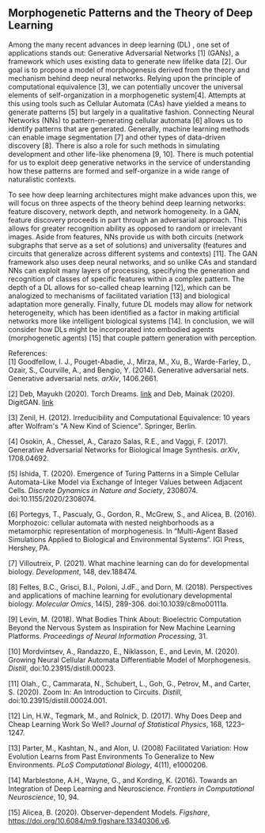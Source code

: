 ## Morphogenetic Patterns and the Theory of Deep Learning  

Among the many recent advances in deep learning (DL) , one set of applications stands out: Generative Adversarial Networks [1] (GANs), a framework which uses existing data to generate new lifelike data [2]. Our goal is to propose a model of morphogenesis derived from the theory and mechanism behind deep neural networks. Relying upon the principle of computational equivalence [3], we can potentially uncover the universal elements of self-organization in a morphogenetic system[4]. Attempts at this using tools such as Cellular Automata (CAs) have yielded a means to generate patterns [5] but largely in a qualitative fashion. Connecting Neural Networks (NNs) to pattern-generating cellular automata [6] allows us to identify patterns that are generated. Generally, machine learning methods can enable image segmentation [7] and other types of data-driven discovery [8]. There is also a role for such methods in simulating development and other life-like phenomena [9, 10].  There is much potential for us to exploit deep generative networks in the service of understanding how these patterns are formed and self-organize in a wide range of naturalistic contexts.  

To see how deep learning architectures might make advances upon this, we will focus on three aspects of the theory behind deep learning networks: feature discovery, network depth, and network homogeneity. In a GAN, feature discovery proceeds in part through an adversarial approach. This allows for greater recognition ability as opposed to random or irrelevant images. Aside from features, NNs provide us with both circuits (network subgraphs that serve as a set of solutions) and universality (features and circuits that generalize across different systems and contexts) [11]. The GAN framework also uses deep neural networks, and so unlike CAs and standard NNs can exploit many layers of processing, specifying the generation and recognition of classes of specific features within a complex pattern. The depth of a DL allows for so-called cheap learning [12], which can be analogized to mechanisms of facilitated variation [13] and biological adaptation more generally. Finally, future DL models may allow for network heterogeneity, which has been identified as a factor in making artificial networks more like intelligent biological systems [14]. In conclusion, we will consider how DLs might be incorporated into embodied agents (morphogenetic agents) [15] that couple pattern generation with perception.  

References:  
[1] Goodfellow, I. J., Pouget-Abadie, J., Mirza, M., Xu, B., Warde-Farley, D., Ozair, S., Courville, A., and Bengio, Y. (2014). Generative adversarial nets. Generative adversarial nets. _arXiv_, 1406.2661.

[2] Deb, Mayukh (2020). Torch Dreams. [link](https://pypi.org/project/torch-dreams/) and Deb, Mainak (2020). DigitGAN. [link](https://github.com/Mainakdeb/digit-GAN)

[3] Zenil, H. (2012). Irreducibility and Computational Equivalence: 10 years after Wolfram's "A New Kind of Science". Springer, Berlin.

[4]  Osokin, A., Chessel, A., Carazo Salas, R.E., and Vaggi, F. (2017). Generative Adversarial Networks for Biological Image Synthesis. _arXiv_, 1708.04692.

[5] Ishida, T. (2020). Emergence of Turing Patterns in a Simple Cellular Automata-Like Model via Exchange of Integer Values between Adjacent Cells. _Discrete Dynamics in Nature and Society_, 2308074. doi:10.1155/2020/2308074.

[6] Portegys, T., Pascualy, G., Gordon, R., McGrew, S., and Alicea, B. (2016). Morphozoic: cellular automata with nested neighborhoods as a metamorphic representation of morphogenesis. In “Multi-Agent Based Simulations Applied to Biological and Environmental Systems“. IGI Press, Hershey, PA.

[7] Villoutreix, P. (2021). What machine learning can do for developmental biology. _Development_, 148, dev.188474.

[8] Feltes, B.C., Grisci, B.I., Poloni, J.dF., and Dorn, M. (2018). Perspectives and applications of machine learning for evolutionary developmental biology. _Molecular Omics_, 14(5), 289-306. doi:10.1039/c8mo00111a.

[9] Levin, M. (2018). What Bodies Think About: Bioelectric Computation Beyond the Nervous System as Inspiration for New Machine Learning Platforms. _Proceedings of Neural Information Processing_, 31.

[10] Mordvintsev, A., Randazzo, E., Niklasson, E., and Levin, M. (2020). Growing Neural Cellular Automata Differentiable Model of Morphogenesis. _Distill_, doi:10.23915/distill.00023.

[11] Olah., C., Cammarata, N., Schubert, L., Goh, G., Petrov, M., and Carter, S. (2020). Zoom In: An Introduction to Circuits. _Distill_,  doi:10.23915/distill.00024.001.

[12] Lin, H.W., Tegmark, M., and Rolnick, D. (2017). Why Does Deep and Cheap Learning Work So Well? _Journal of Statistical Physics_, 168, 1223–1247.

[13] Parter, M., Kashtan, N., and Alon, U. (2008) Facilitated Variation: How Evolution Learns from Past Environments To Generalize to New Environments. _PLoS Computational Biology_, 4(11), e1000206.

[14] Marblestone, A.H., Wayne, G., and Kording, K. (2016). Towards an Integration of Deep Learning and Neuroscience. _Frontiers in Computational Neuroscience_, 10, 94.

[15] Alicea, B. (2020). Observer-dependent Models. _Figshare_, https://doi.org/10.6084/m9.figshare.13340306.v6. 
